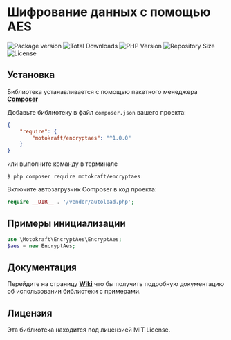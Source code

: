# Шифрование данных с помощью AES

![Package version](https://img.shields.io/github/v/release/motokraft/encryptaes)
![Total Downloads](https://img.shields.io/packagist/dt/motokraft/encryptaes)
![PHP Version](https://img.shields.io/packagist/php-v/motokraft/encryptaes)
![Repository Size](https://img.shields.io/github/repo-size/motokraft/encryptaes)
![License](https://img.shields.io/packagist/l/motokraft/encryptaes)

## Установка

Библиотека устанавливается с помощью пакетного менеджера [**Composer**](https://getcomposer.org/)

Добавьте библиотеку в файл `composer.json` вашего проекта:

```json
{
    "require": {
        "motokraft/encryptaes": "^1.0.0"
    }
}
```

или выполните команду в терминале

```
$ php composer require motokraft/encryptaes
```

Включите автозагрузчик Composer в код проекта:

```php
require __DIR__ . '/vendor/autoload.php';
```

## Примеры инициализации

```php
use \Motokraft\EncryptAes\EncryptAes;
$aes = new EncryptAes;
```

## Документация

Перейдите на страницу [**Wiki**](https://github.com/motokraft/encryptaes/wiki) что бы получить подробную документацию об использовании библиотеки с примерами.

## Лицензия

Эта библиотека находится под лицензией MIT License.